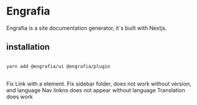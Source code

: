 # Engrafia

Engrafia is a site documentation generator, it`s built with Nextjs.

## installation

```bash

yarn add @engrafia/ui @engrafia/plugin

```

##

Fix Link with a element.
Fix sidebar folder, does not work without version, and language
Nav linkns does not appear without language
Translation does work
